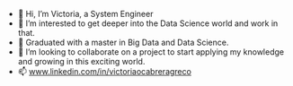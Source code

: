 - 👋 Hi, I’m Victoria, a System Engineer
- 👀 I’m interested to get deeper into the Data Science world and work in that.
- 🌱 Graduated with a master in Big Data and Data Science. 
- 💞️ I’m looking to collaborate on a project to start applying my knowledge and growing in this exciting world. 
- 📫 www.linkedin.com/in/victoriaocabreragreco

<!---
victoriacabreragreco/victoriacabreragreco is a ✨ special ✨ repository because its `README.md` (this file) appears on your GitHub profile.
You can click the Preview link to take a look at your changes.
--->
